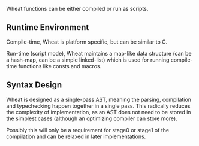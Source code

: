 Wheat functions can be either compiled or run as scripts.

## Runtime Environment
Compile-time, Wheat is platform specific, but can be similar to C.

Run-time (script mode), Wheat maintains a map-like data structure (can be a
hash-map, can be a simple linked-list) which is used for running compile-time
functions like consts and macros.


## Syntax Design
Wheat is designed as a single-pass AST, meaning the parsing, compilation and
typechecking happen together in a single pass. This radically reduces the
complexity of implementation, as an AST does not need to be stored in the
simplest cases (although an optimizing compiler can store more).

Possibly this will only be a requirement for stage0 or stage1 of the
compilation and can be relaxed in later implementations.

